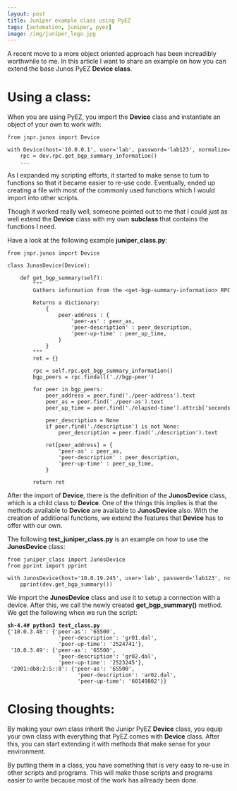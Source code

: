 ```yaml
---
layout: post
title: Juniper example class using PyEZ
tags: [automation, juniper, pyez]
image: /img/juniper_logo.jpg
---
```


A recent move to a more object oriented approach has been increadibly worthwhile to me. In this article I want to share an example on how you can extend the base Junos PyEZ <b>Device class</b>.

Using a class:
==============

When you are using PyEZ, you import the <b>Device</b> class and instantiate an object of your own to work with:

<pre style="font-size:12px">
from jnpr.junos import Device

with Device(host='10.0.0.1', user='lab', password='lab123', normalize=True) as dev:                                          
    rpc = dev.rpc.get_bgp_summary_information()
    ... 
</pre>

As I expanded my scripting efforts, it started to make sense to turn to functions so that it became easier to re-use code. Eventually, ended up creating a file with most of the commonly used functions which I would import into other scripts.

Though it worked really well, someone pointed out to me that I could just as well extend the <b>Device</b> class with my own <b>subclass</b> that contains the functions I need.

Have a look at the following example <b>juniper_class.py</b>:

<pre style="font-size:12px">
from jnpr.junos import Device

class JunosDevice(Device):

    def get_bgp_summary(self):
        """        
        Gathers information from the &lt;get-bgp-summary-information> RPC.
        
        Returns a dictionary:
            { 
                peer-address : {
                    'peer-as' : peer_as,
                    'peer-description' : peer_description,
                    'peer-up-time' : peer_up_time,
                }
            }        
        """
        ret = {}
       
        rpc = self.rpc.get_bgp_summary_information()
        bgp_peers = rpc.findall('.//bgp-peer')
        
        for peer in bgp_peers:
            peer_address = peer.find('./peer-address').text
            peer_as = peer.find('./peer-as').text            
            peer_up_time = peer.find('./elapsed-time').attrib['seconds']
            
            peer_description = None
            if peer.find('./description') is not None:
                peer_description = peer.find('./description').text
            
            ret[peer_address] = {                 
                'peer-as' : peer_as,
                'peer-description' : peer_description,
                'peer-up-time' : peer_up_time,
            }

        return ret     
</pre>

After the import of <b>Device</b>, there is the definition of the <b>JunosDevice</b> class, which is a child class to <b>Device</b>. One of the things this implies is that the methods available to <b>Device</b> are available to <b>JunosDevice</b> also. With the creation of additional functions, we extend the features that <b>Device</b> has to offer with our own.

The following <b>test_juniper_class.py</b> is an example on how to use the <b>JunosDevice</b> class:

<pre style="font-size:12px">
from juniper_class import JunosDevice
from pprint import pprint
    
with JunosDevice(host='10.0.19.245', user='lab', password='lab123', normalize=True) as dev: 
    pprint(dev.get_bgp_summary())
</pre>

We import the <b>JunosDevice</b> class and use it to setup a connection with a device. After this, we call the newly created <b>get_bgp_summary()</b> method. We get the following when we run the script:

<pre style="font-size:12px">
<b>sh-4.4# python3 test_class.py</b>
{'10.0.3.48': {'peer-as': '65500',
                'peer-description': 'gr01.dal',
                'peer-up-time': '2524741'},
 '10.0.3.49': {'peer-as': '65500',
                'peer-description': 'gr02.dal',
                'peer-up-time': '2523245'},
 '2001:db8:2:5::8': {'peer-as': '65500',
                      'peer-description': 'ar02.dal',
                      'peer-up-time': '60149802'}}
</pre>


Closing thoughts:
=================

By making your own class inherit the Junipr PyEZ <b>Device</b> class, you equip your own class with everything that PyEZ comes with <b>Device</b> class. After this, you can start extending it with methods that make sense for your environment. 

By putting them in a class, you have something that is very easy to re-use in other scripts and programs. This will make those scripts and programs easier to write because most of the work has allready been done.



